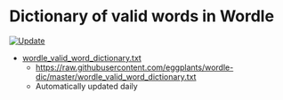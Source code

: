 # Dictionary of valid words in Wordle

[![Update](https://github.com/eggplants/wordle-dic/actions/workflows/update.yml/badge.svg)](https://github.com/eggplants/wordle-dic/actions/workflows/update.yml)

- [wordle_valid_word_dictionary.txt](https://raw.githubusercontent.com/eggplants/wordle-dic/master/wordle_valid_word_dictionary.txt)
  - <https://raw.githubusercontent.com/eggplants/wordle-dic/master/wordle_valid_word_dictionary.txt>
  - Automatically updated daily
